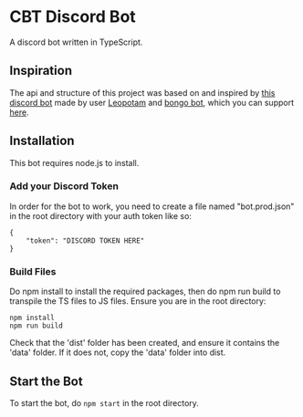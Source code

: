 # CBT Discord Bot
A discord bot written in TypeScript.

## Inspiration
The api and structure of this project was based on and inspired by [this discord bot](https://github.com/Leopotam/discord-bot) made by user [Leopotam](https://github.com/Leopotam) and [bongo bot](https://top.gg/bot/339926969548275722), which you can support [here](https://www.patreon.com/bongobot).

## Installation

This bot requires node.js to install.

### Add your Discord Token
In order for the bot to work, you need to create a file named "bot.prod.json" in the root directory with your auth token like so:

```
{
    "token": "DISCORD TOKEN HERE"
}
```

### Build Files
Do npm install to install the required packages, then do npm run build to transpile the TS files to JS files. Ensure you are in the root directory:

```
npm install
npm run build
```
Check that the 'dist' folder has been created, and ensure it contains the 'data' folder. If it does not, copy the 'data' folder into dist.

## Start the Bot
To start the bot, do `npm start` in the root directory.